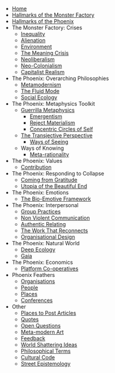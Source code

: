 * [Home][1]
* [Hallmarks of the Monster Factory][2]
* [Hallmarks of the Phoenix][3]
* The Monster Factory: Crises
	* [Inequality][4]
	* [Alienation][5]
	* [Environment][6]
	* [The Meaning Crisis][7]
	* [Neoliberalism][8]
	* [Neo-Colonialism][9]
	* [Capitalist Realism][10]
* The Phoenix: Overarching Philosophies
	* [Metamodernism][11]
	* [The Fluid Mode][12]
	* [Social Ecology][13]
* The Phoenix: Metaphysics Toolkit
	* [Guerrilla Metaphysics][14]
		* [Emergentism][15]
		* [Reject Materialism][16]
		* [Concentric Circles of Self][17]
	* [The Transjective Perspective][18]
		* [Ways of Seeing][19]
	* Ways of Knowing
		* [Meta-rationality][20]
* The Phoenix: Values
	* [Contribution][21]
* The Phoenix: Responding to Collapse
	* [Coming from Gratitude][22]
	* [Utopia of the Beautiful End][23]
*  The Phoenix: Emotions
	*  [The Bio-Emotive Framework][24]
* The Phoenix: Interpersonal
	* [Group Practices][25]
	* [Non Violent Communication][26]
	* [Authentic Relating][27]
	* [The Work That Reconnects][28]
	* [Organisational Design][29]
* The Phoenix: Natural World
	* [Deep Ecology][30]
	* [Gaia][31]
* The Phoenix: Economics
	* [Platform Co-operatives][32]
* Phoenix Feathers
	* [Organisations][33]
	* [People][34]
	* [Places][35]
	* [Conferences][36]
* Other
	* [Places to Post Articles][37]
	* [Quotes][38]
	* [Open Questions][39]
	* [Meta-modern Art][40]
	* [Feedback][41]
	* [World Shattering Ideas][42]
	* [Philosophical Terms][43]
	* [Cultural Code][44]
	* [Street Epistemology][45]

[1]:	Welcome%20to%20The%20Phoenix%20Project.md
[2]:	Hallmarks%20of%20the%20Monster%20Factory.md
[3]:	Hallmarks%20of%20the%20Phoenix.md
[4]:	inequality.md
[5]:	alienation.md
[6]:	environment.md
[7]:	The%20Meaning%20Crisis.md
[8]:	Neoliberalism.md
[9]:	Neo-Colonialism.md
[10]:	Capitalist%20Realism.md
[11]:	metamodernism.md
[12]:	The%20Fluid%20Mode.md
[13]:	Social%20Ecology.md
[14]:	Guerrilla%20Metaphysics.md
[15]:	Emergentism.md
[16]:	Reject%20Materialism
[17]:	Concentric%20Circles%20of%20Self.md
[18]:	The%20Transjective%20Perspective.md
[19]:	Ways%20of%20Seeing.md
[20]:	Meta-rationality.md
[21]:	contribution.md
[22]:	Coming%20From%20Gratitude.md
[23]:	Utopia%20of%20the%20Beautiful%20End.md
[24]:	The%20Bio-Emotive%20Framework.md
[25]:	Group%20Practices.md
[26]:	Non%20Violent%20Communication.md
[27]:	Authentic%20Relating.md
[28]:	The%20Work%20That%20Reconnects.md
[29]:	Organisational%20Design.md
[30]:	Deep%20Ecology.md
[31]:	Gaia.md
[32]:	Platform%20Co-ops.md
[33]:	organisations.md
[34]:	people.md
[35]:	places.md
[36]:	conferences.md
[37]:	Places%20To%20Post%20Articles.md
[38]:	quotes.md
[39]:	Open%20Questions.md
[40]:	Metamodern%20Art.md
[41]:	feedback.md
[42]:	World%20Shattering%20Ideas.md
[43]:	Philosophical%20Terms.md
[44]:	Culture%20Code.md
[45]:	Street%20Epistemology.md